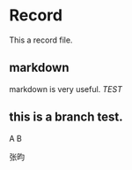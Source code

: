 # Record
 This a record file.
## markdown 
  markdown is very useful.
  *TEST*

## this is a branch test.

A B


张昀














